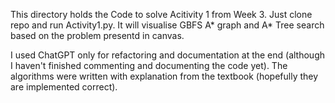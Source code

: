 This directory holds the Code to solve Acitivity 1 from Week 3.
Just clone repo and run Activity1.py. It will visualise GBFS A* graph and A* Tree search based on the problem presentd in canvas.

I used ChatGPT only for refactoring and documentation at the end (although I haven't finished commenting and documenting the code yet). The algorithms were written with explanation from the textbook (hopefully they are implemented correct).
